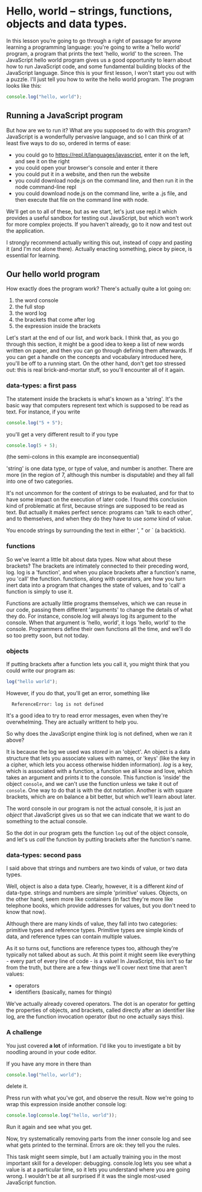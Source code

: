 # Hello, world – strings, functions, objects and data types.

In this lesson you’re going to go through a right of passage for anyone learning a programming language: you're going to write a 'hello world' program, a program that prints the text 'hello, world' to the screen. The JavaScript hello world program gives us a good opportunity to learn about how to run JavaScript code, and some fundamental building blocks of the JavaScript language. Since this is your first lesson, I won't start you out with a puzzle. I'll just tell you how to write the hello world program. The program looks like this:

```javascript
console.log("hello, world");
```

## Running a JavaScript program

But how are we to run it? What are you supposed to do with this program? JavaScript is a wonderfully pervasive language, and so I can think of at least five ways to do so, ordered in terms of ease:

- you could go to https://repl.it/languages/javascript, enter it on the left, and see it on the right
- you could open your browser's console and enter it there
- you could put it in a website, and then run the website
- you could download node.js on the command line, and then run it in the node command-line repl
- you could download node.js on the command line, write a .js file, and then execute that file on the command line with node.

We'll get on to all of these, but as we start, let's just use repl.it which provides a useful sandbox for testing out JavaScript, but which won't work for more complex projects. If you haven't already, go to it now and test out the application.

I strongly recommend actually writing this out, instead of copy and pasting it (and I'm not alone there). Actually enacting something, piece by piece, is essential for learning.

## Our hello world program

How exactly does the program work? There's actually quite a lot going on:

1. the word console
2. the full stop
3. the word log
4. the brackets that come after log
5. the expression inside the brackets

Let's start at the end of our list, and work back. I think that, as you go through this section, it might be a good idea to keep a list of new words written on paper, and then you can go through defining them afterwards. If you can get a handle on the concepts and vocabulary introduced here, you'll be off to a running start. On the other hand, don't get _too_ stressed out: this is real brick-and-mortar stuff, so you'll encounter all of it again.

### data-types: a first pass

The statement inside the brackets is what's known as a 'string'. It's the basic way that computers represent text which is supposed to be read as text. For instance, if you write

```javascript
console.log("5 + 5");
```

you'll get a very different result to if you type

```javascript
console.log(5 + 5);
```

(the semi-colons in this example are inconsequential)

'string' is one data type, or type of value, and number is another. There are more (in the region of 7, although this number is disputable) and they all fall into one of two categories.

It's not uncommon for the content of strings to be evaluated, and for that to have some impact on the execution of later code. I found this conclusion kind of problematic at first, because strings are supposed to be read as text. But actually it makes perfect sence: programs can 'talk to each other', and to themselves, and when they do they have to use _some_ kind of value.

You encode strings by surrounding the text in either ', " or ` (a backtick).

### functions

So we've learnt a little bit about data types. Now what about these brackets? The brackets are intimately connected to their preceding word, log. log is a 'function', and when you place brackets after a function's name, you 'call' the function. functions, along with operators, are how you turn inert data into a program that changes the state of values, and to 'call' a function is simply to use it.

Functions are actually little programs themselves, which we can reuse in our code, passing them different 'arguments' to change the details of what they do. For instance, console.log will always log its argument to the console. When that argument is 'hello, world', it logs 'hello, world' to the console. Programmers define their own functions all the time, and we'll do so too pretty soon, but not today.

### objects

If putting brackets after a function lets you call it, you might think that you could write our program as:

```javascript
log("hello world");
```

However, if you do that, you'll get an error, something like

```
  ReferenceError: log is not defined
```

It's a good idea to try to read error messages, even when they're overwhelming. They are actually writtent to help you.

So why does the JavaScript engine think log is not defined, when we ran it above?

It is because the log we used was _stored_ in an 'object'. An object is a data structure that lets you associate values with names, or 'keys' (like the key in a cipher, which lets you access otherwise hidden information). _log_ is a key, which is associated with a function, a function we all know and love, which takes an argument and prints it to the console. This function is 'inside' the object `console`, and we can't use the function unless we take it out of `console`. One way to do that is with the dot notation. Another is with square brackets, which are on balance a bit better, but which we'll learn about later.

The word console in our program is not the actual console, it is just an _object_ that JavaScript gives us so that we can indicate that we want to do something to the actual console.

So the dot in our program gets the function `log` out of the object console, and let's us _call_ the function by putting brackets after the function's name.

### data-types: second pass

I said above that strings and numbers are two kinds of value, or two data types.

Well, object is also a data type. Clearly, however, it is a different _kind_ of data-type. strings and numbers are simple 'primitive' values. Objects, on the other hand, seem more like containers (in fact they're more like telephone books, which provide addresses for values, but you don't need to know that now).

Although there are many kinds of value, they fall into two categories: primitive types and reference types. Primitive types are simple kinds of data, and reference types can contain multiple values.

As it so turns out, functions are reference types too, although they're typically not talked about as such. At this point it might seem like everything - every part of every line of code - is a value! In JavaScript, this isn't so far from the truth, but there are a few things we'll cover next time that aren't values:

- operators
- identifiers (basically, names for things)

We've actually already covered operators. The dot is an operator for getting the properties of objects, and brackets, called directly after an identifier like log, are the function invocation operator (but no one actually says this).

### A challenge

You just covered **a lot** of information. I'd like you to investigate a bit by noodling around in your code editor.

If you have any more in there than

```javascript
console.log("hello, world");
```

delete it.

Press run with what you've got, and observe the result. Now we're going to wrap this expression inside another console log:

```javascript
console.log(console.log("hello, world"));
```

Run it again and see what you get.

Now, try systematically removing parts from the inner console log and see what gets printed to the terminal. Errors are ok: they tell you the rules.

This task might seem simple, but I am actually training you in the most important skill for a developer: debugging. console.log lets you see what a value is at a particular time, so it lets you understand where you are going wrong. I wouldn't be at all surprised if it was the single most-used JavaScript function.
